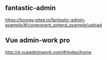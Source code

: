
## fantastic-admin

https://hooray.gitee.io/fantastic-admin-example/#/component_extend_example/upload

## Vue admin-work pro

http://p.vueadminwork.com/#/index/home








